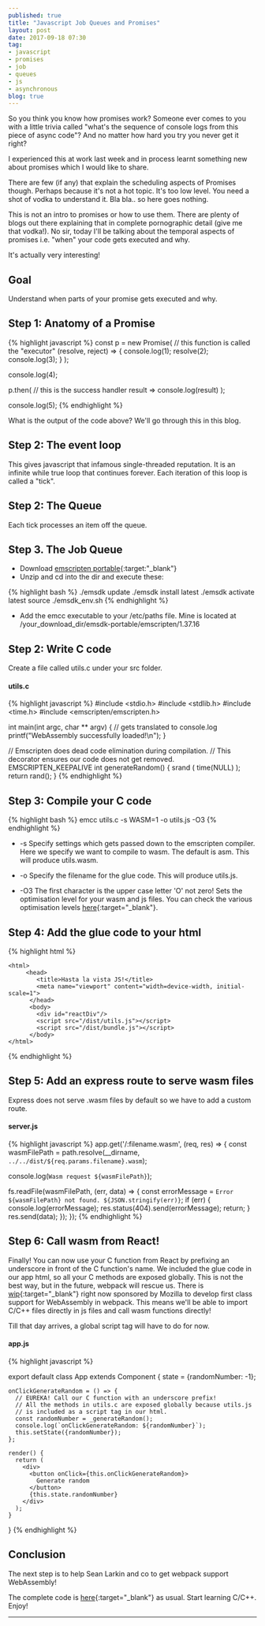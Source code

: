 ```yaml
---
published: true
title: "Javascript Job Queues and Promises"
layout: post
date: 2017-09-18 07:30
tag:
- javascript
- promises
- job
- queues
- js
- asynchronous
blog: true
---
```

So you think you know how promises work? Someone ever comes to you
with a little trivia called "what's the sequence of console logs from this
piece of async code"? And no matter how hard you try you never get
it right?

I experienced this at work last week and in process learnt something new about
promises which I would like to share.

There are few (if any) that explain the scheduling aspects of Promises though.
Perhaps because it's not a hot topic. It's too low level. You need a
shot of vodka to understand it. Bla bla.. so here goes nothing.

This is not an intro to promises or how to use them. There are plenty
of blogs out there explaining that in complete pornographic detail (give me
that vodka!). No sir, today I'll be talking about the temporal aspects
of promises i.e. "when" your code gets executed and why.

It's actually very interesting!

## Goal
Understand when parts of your promise gets executed and why.

## Step 1: Anatomy of a Promise
{% highlight javascript %}
const p = new Promise(
    // this function is called the "executor"
    (resolve, reject) => {
        console.log(1);
        resolve(2);
        console.log(3);
    }
);

console.log(4);

p.then(
    // this is the success handler
    result => console.log(result)
);

console.log(5);
{% endhighlight %}

What is the output of the code above? We'll go through this in this blog.

## Step 2: The event loop
This gives javascript that infamous single-threaded reputation. It is
an infinite while true loop that continues forever. Each iteration of
this loop is called a "tick".


## Step 2: The Queue
Each tick processes an item off the queue.

## Step 3. The Job Queue


* Download [emscripten portable](https://s3.amazonaws.com/mozilla-games/emscripten/releases/emsdk-portable.tar.gz){:target:"_blank"}
* Unzip and cd into the dir and execute these:

{% highlight bash %}
./emsdk update
./emsdk install latest
./emsdk activate latest
source ./emsdk_env.sh
{% endhighlight %}

* Add the emcc executable to your /etc/paths file. Mine is
located at /your_download_dir/emsdk-portable/emscripten/1.37.16

## Step 2: Write C code
Create a file called utils.c under your src folder.

#### utils.c
{% highlight javascript %}
#include <stdio.h>
#include <stdlib.h>
#include <time.h>
#include <emscripten/emscripten.h>

int main(int argc, char ** argv) {
    // gets translated to console.log
    printf("WebAssembly successfully loaded!\n");
}

// Emscripten does dead code elimination during compilation.
// This decorator ensures our code does not get removed.
EMSCRIPTEN_KEEPALIVE
int generateRandom() {
    srand ( time(NULL) );
    return rand();
}
{% endhighlight %}


## Step 3: Compile your C code

{% highlight bash %}
emcc utils.c -s WASM=1 -o utils.js -O3
{% endhighlight %}

* -s Specify settings which gets passed down to the emscripten compiler. Here
we specify we want to compile to wasm. The default is asm. This will
produce utils.wasm.

* -o Specify the filename for the glue code. This will produce utils.js.

* -O3 The first character is the upper case letter 'O' not zero! Sets the optimisation
level for your wasm and js files. You can check the various optimisation levels
[here](https://kripken.github.io/emscripten-site/docs/tools_reference/emcc.html#emcc-o0){:target="_blank"}.

## Step 4: Add the glue code to your html

{% highlight html %}
<!DOCTYPE html>
    <html>
         <head>
            <title>Hasta la vista JS!</title>
            <meta name="viewport" content="width=device-width, initial-scale=1">
          </head>
          <body>
            <div id="reactDiv"/>
            <script src="/dist/utils.js"></script>
            <script src="/dist/bundle.js"></script>
          </body>
    </html>
{% endhighlight %}

## Step 5: Add an express route to serve wasm files

Express does not serve .wasm files by default so we have to add a custom route.

#### server.js
{% highlight javascript %}
app.get('/:filename.wasm', (req, res) => {
  const wasmFilePath = path.resolve(__dirname, 
    `../../dist/${req.params.filename}.wasm`);
  
  console.log(`Wasm request ${wasmFilePath}`);

  fs.readFile(wasmFilePath, (err, data) => {
    const errorMessage = `Error ${wasmFilePath} not found. ${JSON.stringify(err)}`;
    if (err) {
      console.log(errorMessage);
      res.status(404).send(errorMessage);
      return;
    }
    res.send(data);
  });
});
{% endhighlight %}

## Step 6: Call wasm from React!

Finally! You can now use your C function from React by prefixing an underscore
in front of the C function's name. We included the glue code in our app html, so
all your C methods are exposed globally. This is not the best way, but 
in the future, webpack will rescue us. There is [wip](https://medium.com/webpack/webpack-awarded-125-000-from-moss-program-f63eeaaf4e15){:target="_blank"}
right now sponsored by Mozilla to develop first class support for WebAssembly in webpack. 
This means we'll be able to import C/C++ files directly in js files and
call wasm functions directly! 

Till that day arrives, a global script tag will have to do for now.

#### app.js
{% highlight javascript %}

export default class App extends Component {
    state = {randomNumber: -1};
    
    onClickGenerateRandom = () => {
      // EUREKA! Call our C function with an underscore prefix!
      // All the methods in utils.c are exposed globally because utils.js
      // is included as a script tag in our html.
      const randomNumber = _generateRandom();
      console.log(`onClickGenerateRandom: ${randomNumber}`);
      this.setState({randomNumber});
    }; 
      
    render() {
      return (
        <div>
          <button onClick={this.onClickGenerateRandom}>
            Generate random
          </button>
          {this.state.randomNumber}
        </div>
      );
    }
}
{% endhighlight %}

## Conclusion
The next step is to help Sean Larkin and co to get webpack support WebAssembly!

The complete code is [here](https://github.com/yusinto/wasm-playground){:target="_blank"}
as usual. Start learning C/C++. Enjoy!

---------------------------------------------------------------------------------------
